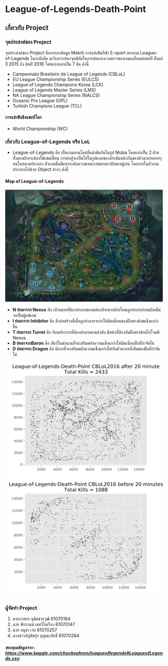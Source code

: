 # **League-of-Legends-Death-Point**
## เกี่ยวกับ Project 
### จุดประสงค์ของ Project
 จุดประสงค์ของ Project คือการเอาข้อมูล Match การแข่งขันกีฬา E-sport  ของเกม League-of-Legends ในระดับลีค มาวิเคราะห์หาจุดพิกัดในการฆ่าและความยาวของเกมเฉลี่ยนต่อต่อปี ตั้งแต่ปี 2015 ถึง ต้นปี 2018 โดยแบ่งออกเป็น 7 ลีค ดังนี้
 - Campeonato Brasileiro de League of Legends (CBLoL)
 - EU League Championship Series (EULCS)
 - League of Legends Champions Korea (LCK)
 - League of Legends Master Series (LMS)
 - NA League Championship Series (NALCS)
 - Oceanic Pro League (OPL)
 - Turkish Champions League (TCL)
#### **การแข่งขันชิงแชมป์โลก**
 - World Championship (WC)
### **เกี่ยวกับ League-of-Legends หรือ LoL**
 - League-of-Legends คือ เป็นเกมออนไลน์ที่แข่งขันกันในรูป Moba โดยแบ่งเป็น 2 ฝ่าย ทั้งสองฝ่ายจะต้องใช้แชมเปี้ยน การต่อสู้จะเป็นไปในรูปแบบของประชันหน้ากันของตัวละครหลายๆคนในสนามประลอง ตัวเกมนั้นมีแบ่งระดับความเหมาะสมตามระดับของผู้เล่น โดยภายในตัวเกมประกอบไปด้วย Object ต่างๆ ดังนี้
 #### Map of League-of-Legends
![Alt text](./Image/Map.png)
 - **N ย่อมาจาก Nexus** คือ เป้าหมายที่ต้องทำลายของแต่ละฝ่ายหากฝ่ายไหนถูกทำลายก่อนฝ่ายนั้นจะเป็นผู้แพ้เกม
 - **I ย่อมาจาก Inhibitor** คือ สิ่งก่อสร้างที่เมื่อถูกทำลายจะทำให้มินเนี่ยนของฝั่งตรงข้ามแข็งแกร่งขึ้น
 - **T ย่อมาจาก Turret** คือ ป้อมประการที่ต้องทำลายตามลำดับ มีหน้าที่ป้องกันฝั่งตรงข้ามไปโจมตี Nexus 
 - **B ย่อมาจากBaron** คือ สัตว์ในตำนานที่จะเสริมพลังความแข็งแกร่งให้มินเนี่ยนฝั่งที่กำจัดได้
 - **D ย่อมาจาก Dragon** คือ มังกรที่จะเสริมพลังความแข็งแกร่งให้กับตัวละครทั้งทีมของฝั่งที่กำจัดได้
 
 ![alt text](./Graph/After/CBLoL2016_after20.svg)
 ![alt text](./Graph/Before/CBLoL2016_before20.svg)
### ผู้จัดทำ Project
 1. นายภาสกร นุชิตขจรวุฒิ 61070164
 2. นาย พีรกานต์ เดชวิไลเรือง 61070147
 3. นาย อนุชา เว่ย 61070257
 4. นางสาวอัญชิษฐา บุญณะสิทธิ์ 61070264
##### ขอบคุณข้อมูลจาก : https://www.kaggle.com/chuckephron/leagueoflegends#LeagueofLegends.csv
